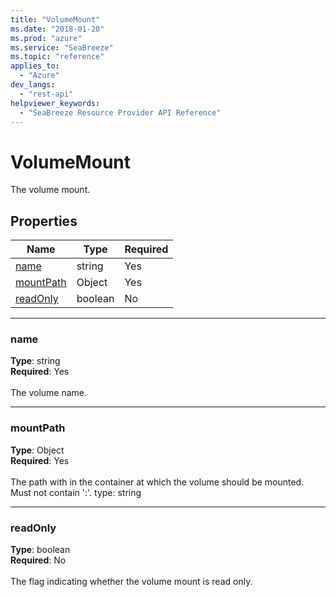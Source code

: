 ```yaml
---
title: "VolumeMount"
ms.date: "2018-01-20"
ms.prod: "azure"
ms.service: "SeaBreeze"
ms.topic: "reference"
applies_to: 
  - "Azure"
dev_langs: 
  - "rest-api"
helpviewer_keywords: 
  - "SeaBreeze Resource Provider API Reference"
---
```

# VolumeMount

The volume mount.

## Properties
| Name | Type | Required |
| --- | --- | --- |
| [name](#name) | string | Yes |
| [mountPath](#mountpath) | Object | Yes |
| [readOnly](#readonly) | boolean | No |

____
### name
__Type__: string <br/>
__Required__: Yes<br/>
<br/>
The volume name.

____
### mountPath
__Type__: Object <br/>
__Required__: Yes<br/>
<br/>
The path with in the container at which the volume should be mounted. Must not contain ':'. type: string

____
### readOnly
__Type__: boolean <br/>
__Required__: No<br/>
<br/>
The flag indicating whether the volume mount is read only.
